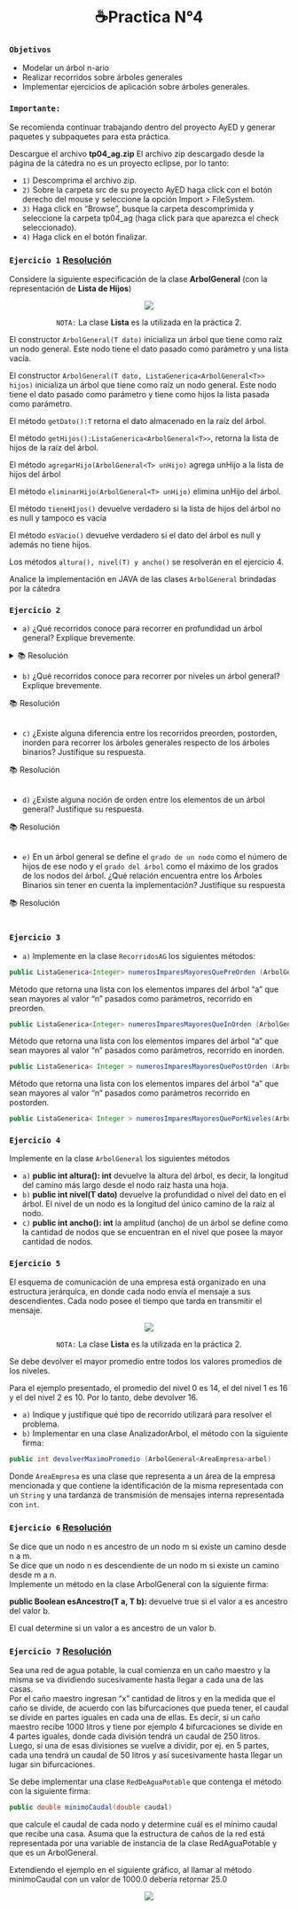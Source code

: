 <h1 align="center">☕Practica N°4 </h1>

### ```Objetivos```

- Modelar un árbol n-ario
- Realizar recorridos sobre árboles generales
- Implementar ejercicios de aplicación sobre árboles generales.

### ```Importante:```

Se recomienda continuar trabajando dentro del proyecto AyED y generar paquetes y subpaquetes para esta práctica.

Descargue el archivo **tp04_ag.zip** El archivo zip descargado desde la página de la cátedra no es un proyecto eclipse, por lo tanto:

- `1)` Descomprima el archivo zip.
- `2)` Sobre la carpeta src de su proyecto AyED haga click con el botón derecho del mouse y seleccione la opción Import > FileSystem.
- `3)` Haga click en “Browse”, busque la carpeta descomprimida y seleccione la carpeta tp04_ag (haga click para que aparezca el check seleccionado). 
- `4)` Haga click en el botón finalizar.


### `Ejercicio 1` [Resolución](#Ejercicio_1)

Considere la siguiente especificación de la clase **ArbolGeneral** (con la representación de **Lista de Hijos**)


<div align="center"> 
<img src="https://user-images.githubusercontent.com/55964635/165874058-09457e1d-bf45-4be2-a944-781d6da9c582.png"/>

``NOTA:`` La clase **Lista** es la utilizada en la práctica 2.

 </div>

El constructor `ArbolGeneral(T dato)` inicializa un árbol que tiene como raíz un nodo general. Este nodo tiene el dato pasado como parámetro y una lista vacía.

El constructor `ArbolGeneral(T dato, ListaGenerica<ArbolGeneral<T>> hijos)` inicializa un árbol que tiene como raíz un nodo general. Este nodo tiene el dato pasado como parámetro y tiene como hijos la lista pasada como parámetro.

El método `getDato():T` retorna el dato almacenado en la raíz del árbol.

El método `getHijos():ListaGenerica<ArbolGeneral<T>>`, retorna la lista de hijos de la raíz del árbol.

El método `agregarHijo(ArbolGeneral<T> unHijo)` agrega unHijo a la lista de hijos del árbol

El método `eliminarHijo(ArbolGeneral<T> unHijo)` elimina unHijo del árbol.

El método `tieneHIjos()` devuelve verdadero si la lista de hijos del árbol no es null y tampoco es vacía 

El método `esVacio()` devuelve verdadero si el dato del árbol es null y además no tiene hijos.

Los métodos `altura(), nivel(T) y ancho()` se resolverán en el ejercicio 4. 

Analice la implementación en JAVA de las clases `ArbolGeneral` brindadas por la cátedra


### `Ejercicio 2` 

- `a)` ¿Qué recorridos conoce para recorrer en profundidad un árbol general? Explique brevemente.

<details>

<summary>📚 Resolución</summary>
<br/>

</details>

- `b)` ¿Qué recorridos conoce para recorrer por niveles un árbol general? Explique brevemente.

<summary>📚 Resolución</summary>
<br/>

</details>

- `c)` ¿Existe alguna diferencia entre los recorridos preorden, postorden, inorden para recorrer los árboles generales respecto de los árboles binarios? Justifique su respuesta.

<summary>📚 Resolución</summary>
<br/>

</details>

- `d)` ¿Existe alguna noción de orden entre los elementos de un árbol general? Justifique su respuesta.

<summary>📚 Resolución</summary>
<br/>

</details>

- `e)` En un árbol general se define el `grado de un nodo` como el número de hijos de ese nodo y el `grado del árbol` como el máximo de los grados de los nodos del árbol. ¿Qué relación encuentra entre los Árboles Binarios sin tener en cuenta la implementación? Justifique su respuesta

<summary>📚 Resolución</summary>
<br/>

</details>

### `Ejercicio 3` 

- `a)` Implemente en la clase `RecorridosAG` los siguientes métodos:

```Java
public ListaGenerica<Integer> numerosImparesMayoresQuePreOrden (ArbolGeneral <Integer> a, Integer n)
```

Método que retorna una lista con los elementos impares del árbol “a” que sean mayores al valor “n” pasados como parámetros, recorrido en preorden.

```Java
public ListaGenerica<Integer> numerosImparesMayoresQueInOrden (ArbolGeneral <Integer> a, Integer n)
```

Método que retorna una lista con los elementos impares del árbol “a” que sean mayores al valor “n” pasados como parámetros, recorrido en inorden.

```Java
public ListaGenerica< Integer > numerosImparesMayoresQuePostOrden (ArbolGeneral <Integer> a, Integer n)
```

Método que retorna una lista con los elementos impares del árbol “a” que sean mayores al valor “n” pasados como parámetros recorrido en postorden.

```Java
public ListaGenerica< Integer > numerosImparesMayoresQuePorNiveles(ArbolGeneral <Integer> a, Integer n)
```

### `Ejercicio 4` 

Implemente en la clase `ArbolGeneral` los siguientes métodos

- `a)` **public int altura(): int** devuelve la altura del árbol, es decir, la longitud del camino más largo desde el nodo raíz hasta una hoja.
- `b)` **public int nivel(T dato)** devuelve la profundidad o nivel del dato en el árbol. El nivel de un nodo es la longitud del único camino de la raíz al nodo.
- `c)` **public int ancho(): int** la amplitud (ancho) de un árbol se define como la cantidad de nodos que se encuentran en el nivel que posee la mayor cantidad de nodos.


### `Ejercicio 5` 

El esquema de comunicación de una empresa está organizado en una estructura jerárquica, en donde cada nodo envía el mensaje a sus descendientes. Cada nodo posee el tiempo que tarda en transmitir el mensaje. 

<div align="center"> 
<img src="https://user-images.githubusercontent.com/55964635/165876426-6d51cc9e-6afa-4e52-9688-2896e0af1965.png"/>

``NOTA:`` La clase **Lista** es la utilizada en la práctica 2.

 </div>

Se debe devolver el mayor promedio entre todos los valores promedios de los niveles.

Para el ejemplo presentado, el promedio del nivel 0 es 14, el del nivel 1 es 16 y el del nivel 2 es 10. Por lo tanto, debe devolver 16.

- `a)` Indique y justifique qué tipo de recorrido utilizará para resolver el problema.
- `b)` Implementar en una clase AnalizadorArbol, el método con la siguiente firma:

```Java
public int devolverMaximoPromedio (ArbolGeneral<AreaEmpresa>arbol)
```

Donde `AreaEmpresa` es una clase que representa a un área de la empresa mencionada y que contiene la identificación de la misma representada con un `String` y una tardanza de transmisión de mensajes interna representada con `int`.

### `Ejercicio 6` [Resolución](#Ejercicio_6)

Se dice que un nodo n es ancestro de un nodo m si existe un camino desde n a m.\
Se dice que un nodo n es descendiente de un nodo m si existe un camino desde m a n.\
Implemente un método en la clase ArbolGeneral con la siguiente firma:

**public Boolean esAncestro(T a, T b):** devuelve true si el valor a es ancestro del valor b.

El cual determine si un valor a es ancestro de un valor b. 

### `Ejercicio 7` [Resolución](#Ejercicio_7)

Sea una red de agua potable, la cual comienza en un caño maestro y la misma se va dividiendo sucesivamente hasta llegar a cada una de las casas.\
Por el caño maestro ingresan “x” cantidad de litros y en la medida que el caño se divide, de acuerdo con
las bifurcaciones que pueda tener, el caudal se divide en partes iguales en cada una de ellas. Es decir,
si un caño maestro recibe 1000 litros y tiene por ejemplo 4 bifurcaciones se divide en 4 partes iguales,
donde cada división tendrá un caudal de 250 litros.\
Luego, si una de esas divisiones se vuelve a dividir, por ej. en 5 partes, cada una tendrá un caudal de
50 litros y así sucesivamente hasta llegar un lugar sin bifurcaciones.

Se debe implementar una clase `RedDeAguaPotable` que contenga el método con la siguiente firma:

```Java
public double minimoCaudal(double caudal)
```

que calcule el caudal de cada nodo y determine cuál es el mínimo caudal que recibe una casa. Asuma
que la estructura de caños de la red está representada por una variable de instancia de la clase
RedAguaPotable y que es un ArbolGeneral.

Extendiendo el ejemplo en el siguiente gráfico, al llamar al método minimoCaudal con un valor de 1000.0
debería retornar 25.0

<div align="center"> 
<img src="https://user-images.githubusercontent.com/55964635/165877407-d0f16e13-54dc-4079-aa1b-f26314fa57cb.png"/>

 </div>


